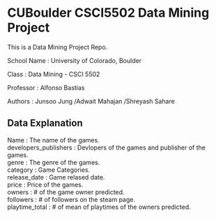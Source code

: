 # CUBoulder CSCI5502 Data Mining Project

This is a Data Mining Project Repo.


School Name : University of Colorado, Boulder

Class : Data Mining - CSCI 5502 

Professor : Alfonso Bastias

Authors   : Junsoo Jung          /Adwait Mahajan          /Shreyash Sahare



## Data Explanation 


Name	: The name of the games.\
developers_publishers	: Devlopers of the games and publisher of the games. \
genre	: The genre of the games.\
category : Game Categories.\
release_date : Game relased date.\
price	: Price of the games.\
owners : # of the game owner predicted.\
followers	: # of followers on the steam page.\
playtime_total : # of mean of playtimes of the owners predicted.

